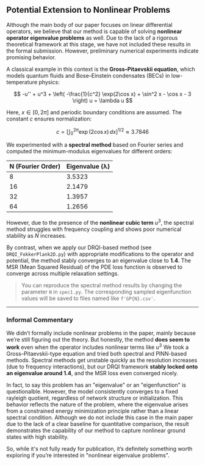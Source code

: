 ## Potential Extension to Nonlinear Problems

Although the main body of our paper focuses on linear differential operators, we believe that our method is capable of solving **nonlinear operator eigenvalue problems** as well. Due to the lack of a rigorous theoretical framework at this stage, we have not included these results in the formal submission. However, preliminary numerical experiments indicate promising behavior.

A classical example in this context is the **Gross–Pitaevskii equation**, which models quantum fluids and Bose–Einstein condensates (BECs) in low-temperature physics:

$$
  -u'' + u^3 + \left( -\frac{1}{c^2} \exp(2\cos x) + \sin^2 x - \cos x - 3 \right) u = \lambda u
$$

Here, $x \in [0, 2\pi]$ and periodic boundary conditions are assumed. The constant $c$ ensures normalization:

$$
c = \left[ \int_0^{2\pi} \exp(2 \cos x) \, dx \right]^{1/2} \approx 3.7846
$$

We experimented with a **spectral method** based on Fourier series and computed the minimum-modulus eigenvalues for different orders:

| N (Fourier Order) | Eigenvalue (λ) |
|-------------------|----------------|
| 8                 | 3.5323         |
| 16                | 2.1479         |
| 32                | 1.3957         |
| 64                | 1.2656         |

However, due to the presence of the **nonlinear cubic term** $u^3$, the spectral method struggles with frequency coupling and shows poor numerical stability as $N$ increases.

By contrast, when we apply our DRQI-based method (see `DRQI_FokkerPlank2D.py`) with appropriate modifications to the operator and potential, the method stably converges to an eigenvalue close to **1.4**. The MSR (Mean Squared Residual) of the PDE loss function is observed to converge across multiple relaxation settings.

> You can reproduce the spectral method results by changing the parameter `N` in `spec1.py`. The corresponding sampled eigenfunction values will be saved to files named like `f'GP{N}.csv'`.

---

### Informal Commentary

We didn’t formally include nonlinear problems in the paper, mainly because we’re still figuring out the theory. But honestly, the method **does seem to work** even when the operator includes nonlinear terms like $u^3$ We took a Gross–Pitaevskii-type equation and tried both spectral and PINN-based methods. Spectral methods get unstable quickly as the resolution increases (due to frequency interactions), but our DRQI framework **stably locked onto an eigenvalue around 1.4**, and the MSR loss even converged nicely. 

In fact, to say this problem has an "eigenvalue" or an "eigenfunction" is questionalble. However, the model consistently converges to a fixed rayleigh quotient, regardless of network structure or initialization. This behavior reflects the nature of the problem, where the eigenvalue arises from a constrained energy minimization principle rather than a linear spectral condition. Although we do not include this case in the main paper due to the lack of a clear baseline for quantitative comparison, the result demonstrates the capability of our method to capture nonlinear ground states with high stability.

So, while it's not fully ready for publication, it’s definitely something worth exploring if you’re interested in "nonlinear eigenvalue problems".
